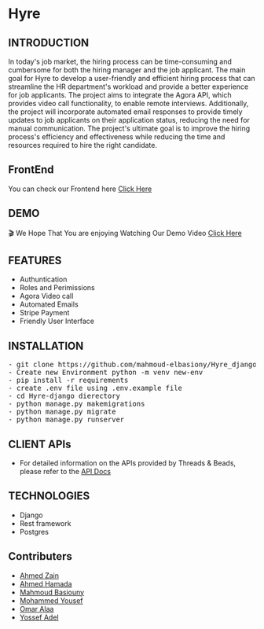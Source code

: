 # Hyre

## INTRODUCTION
In today's job market, the hiring process can be time-consuming and cumbersome for both the hiring manager and the job applicant. 
The main goal for Hyre to develop a user-friendly and efficient hiring process that can streamline the HR department's workload and provide a better experience for job applicants. The project aims to integrate the Agora API, which provides video call functionality, to enable remote interviews. Additionally, the project will incorporate automated email responses to provide timely updates to job applicants on their application status, reducing the need for manual communication. The project's ultimate goal is to improve the hiring process's efficiency and effectiveness while reducing the time and resources required to hire the right candidate.

## FrontEnd 
You can check our Frontend here
[Click Here](https://github.com/omar1896/Hyre)

## DEMO
🎬
We Hope That You are enjoying Watching Our Demo Video 
[Click Here](https://youtu.be/ZnjnZt5mvxE)

## FEATURES
- Authuntication
- Roles and Perimissions
- Agora Video call 
- Automated Emails
- Stripe Payment
- Friendly User Interface


## INSTALLATION
<pre>
- git clone https://github.com/mahmoud-elbasiony/Hyre_django.git
- Create new Environment python -m venv new-env
- pip install -r requirements
- create .env file using .env.example file
- cd Hyre-django dierectory
- python manage.py makemigrations
- python manage.py migrate
- python manage.py runserver
</pre>

## CLIENT APIs

- For detailed information on the APIs provided by Threads & Beads, please refer to the [API Docs](https://documenter.getpostman.com/view/19181254/2s93z5A59C)

## TECHNOLOGIES
- Django
- Rest framework
- Postgres


## Contributers

- [Ahmed Zain](https://github.com/AhmedMohamedZein)
- [Ahmed Hamada](https://github.com/AhmedHamada011)
- [Mahmoud Basiouny](https://github.com/mahmoud-elbasiony)
- [Mohammed Yousef](https://github.com/Mohamedyousef44)
- [Omar Alaa](https://github.com/omar1896)
- [Yossef Adel](https://github.com/YousefAdel2020)
